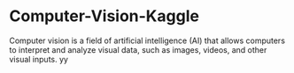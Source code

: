 # Computer-Vision-Kaggle
Computer vision is a field of artificial intelligence (AI) that allows computers to interpret and analyze visual data, such as images, videos, and other visual inputs.
yy
